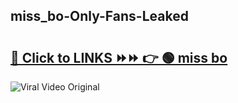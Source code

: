 
 ## miss_bo-Only-Fans-Leaked

# <h2><a href="https://clipsfans.com/miss_bo&ref=git">🔗 Click to LINKS ⏩⏩ 👉 🟢 miss bo </a></h2>

<a href="https://clipsfans.com/miss_bo&ref=git" rel="nofollow" data-target="animated-image.originalLink"><img src="https://i.ibb.co.com/xMMVF88/686577567.gif" alt="Viral Video Original" style="max-width: 100%; display: inline-block;" data-target="animated-image.originalImage"></a>
